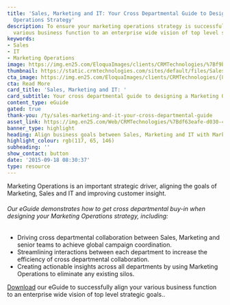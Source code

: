 ```yaml
---
title: 'Sales, Marketing and IT: Your Cross Departmental Guide to Designing a Marketing
  Operations Strategy'
description: To ensure your marketing operations strategy is successful, align your
  various business function to an enterprise wide vision of top level strategic goals.
keywords:
- Sales
- IT
- Marketing Operations
image: https://img.en25.com/EloquaImages/clients/CRMTechnologies/%7Bf9be3707-990e-431f-9d35-09e931f26b75%7D_LP-Sales-IT-Marketing.jpg
thumbnail: https://static.crmtechnologies.com/sites/default/files/Sales%2C-Marketing-and-IT.png
cta_image: https://img.en25.com/EloquaImages/clients/CRMTechnologies/{824e3dd7-2c73-48cb-95b8-56b016812287}_Sales_-Marketing-and-IT-Your-cross-departmental-guide_V3.png
cta: Read More
card_title: 'Sales, Marketing and IT: '
card_subtitle: Your cross departmental guide to designing a Marketing Operations strategy
content_type: eGuide
gated: true
thank-you: /ty/sales-marketing-and-it-your-cross-departmental-guide
asset_link: https://img.en25.com/Web/CRMTechnologies/%7Bdf63eafe-d030-4913-ac6b-d8ebc3d4be1f%7D_Sales__Marketing_and_IT_-_Your_cross_departmental_guide_V3.pdf
banner_type: highlight
heading: Align business goals between Sales, Marketing and IT with Marketing Ops.
highlight_colour: rgb(117, 65, 146)
subheading: ''
show_contact: button
date: '2015-09-18 08:30:37'
type: resource
---
```

Marketing Operations is an important strategic driver, aligning the goals of Marketing, Sales and IT and improving customer insight.

###### Our eGuide demonstrates how to get cross departmental buy-in when designing your Marketing Operations strategy, including:

* Driving cross departmental collaboration between Sales, Marketing and senior teams to achieve global campaign coordination.
* Streamlining interactions between each department to increase the efficiency of cross departmental collaboration.
* Creating actionable insights across all departments by using Marketing Operations to eliminate any existing silos.

[Download](http://interact.crmtechnologies.com/sales-marketing-and-it-your-cross-departmental-guide) our eGuide to successfully align your various business function to an enterprise wide vision of top level strategic goals..
